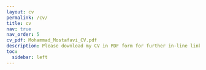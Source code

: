 ```yaml
---
layout: cv
permalink: /cv/
title: cv
nav: true
nav_order: 5
cv_pdf: Mohammad_Mostafavi_CV.pdf
description: Please download my CV in PDF form for further in-line links.
toc:
  sidebar: left
---
```

